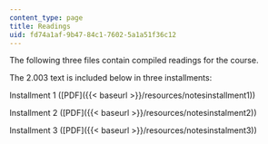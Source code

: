 ```yaml
---
content_type: page
title: Readings
uid: fd74a1af-9b47-84c1-7602-5a1a51f36c12
---
```


The following three files contain compiled readings for the course.

The 2.003 text is included below in three installments:

Installment 1 ([PDF]({{< baseurl >}}/resources/notesinstallment1))

Installment 2 ([PDF]({{< baseurl >}}/resources/notesinstalment2))

Installment 3 ([PDF]({{< baseurl >}}/resources/notesinstalment3))